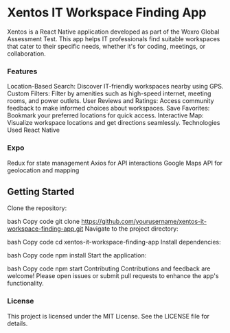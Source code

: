 # Xentos IT Workspace Finding App
Xentos is a React Native application developed as part of the Woxro Global Assessment Test. This app helps IT professionals find suitable workspaces that cater to their specific needs, whether it's for coding, meetings, or collaboration.

### Features
Location-Based Search: Discover IT-friendly workspaces nearby using GPS.
Custom Filters: Filter by amenities such as high-speed internet, meeting rooms, and power outlets.
User Reviews and Ratings: Access community feedback to make informed choices about workspaces.
Save Favorites: Bookmark your preferred locations for quick access.
Interactive Map: Visualize workspace locations and get directions seamlessly.
Technologies Used
React Native
### Expo
Redux for state management
Axios for API interactions
Google Maps API for geolocation and mapping

## Getting Started
Clone the repository:

bash
Copy code
git clone https://github.com/yourusername/xentos-it-workspace-finding-app.git
Navigate to the project directory:

bash
Copy code
cd xentos-it-workspace-finding-app
Install dependencies:

bash
Copy code
npm install
Start the application:

bash
Copy code
npm start
Contributing
Contributions and feedback are welcome! Please open issues or submit pull requests to enhance the app's functionality.

### License
This project is licensed under the MIT License. See the LICENSE file for details.
